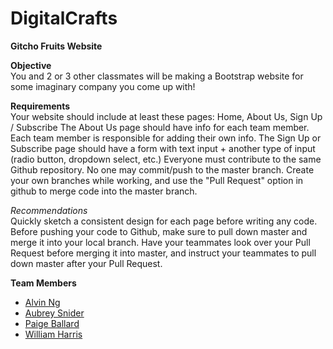 # DigitalCrafts

**Gitcho Fruits Website**

**Objective**\
You and 2 or 3 other classmates will be making a Bootstrap website for some imaginary company you come up with!

**Requirements**\
Your website should include at least these pages: Home, About Us, Sign Up / Subscribe
The About Us page should have info for each team member. Each team member is responsible for adding their own info.
The Sign Up or Subscribe page should have a form with text input + another type of input (radio button, dropdown select, etc.)
Everyone must contribute to the same Github repository. No one may commit/push to the master branch. Create your own branches while working, and use the "Pull Request" option in github to merge code into the master branch.

*Recommendations*\
Quickly sketch a consistent design for each page before writing any code.
Before pushing your code to Github, make sure to pull down master and merge it into your local branch.
Have your teammates look over your Pull Request before merging it into master, and instruct your teammates to pull down master after your Pull Request.

**Team Members**
- [Alvin Ng](https://github.com/ngalvin93)
- [Aubrey Snider](https://github.com/aurmer)
- [Paige Ballard](https://github.com/paigeballard)
- [William Harris](https://github.com/wjeffharris)
